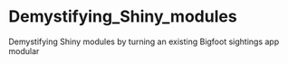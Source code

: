 # Demystifying_Shiny_modules
Demystifying Shiny modules by turning an existing Bigfoot sightings app modular
